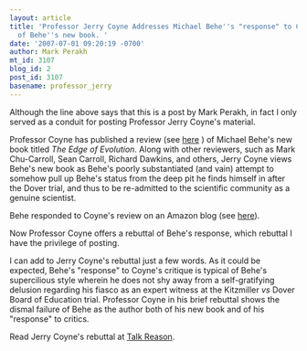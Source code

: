 ```yaml
---
layout: article
title: 'Professor Jerry Coyne Addresses Michael Behe''s "response" to Coyne''s review
  of Behe''s new book. '
date: '2007-07-01 09:20:19 -0700'
author: Mark Perakh
mt_id: 3107
blog_id: 2
post_id: 3107
basename: professor_jerry
---
```

Although the line above says that this is a post by Mark Perakh, in fact I only served as a conduit for posting Professor Jerry Coyne's material.   

Professor Coyne has published a review (see [here]( http://www.talkreason.org/articles/Mutator.cfm) ) of Michael Behe's new book titled _The Edge of Evolution_. Along with other reviewers, such as Mark Chu-Carroll, Sean Carroll, Richard Dawkins, and others, Jerry Coyne views Behe's new book as Behe's poorly substantiated (and vain) attempt to somehow pull up Behe's status from the deep pit he finds himself in after the Dover trial, and thus to be re-admitted to the scientific community as a genuine scientist. 

Behe responded to Coyne's review on an Amazon blog (see [here](http://www.amazon.com/gp/blog/post/PLNKMTTP938HTSPI)). 

Now Professor Coyne offers a rebuttal of Behe's response, which rebuttal I have the privilege of posting.

I can add to Jerry Coyne's rebuttal just a few words. As it could be expected, Behe's "response" to Coyne's critique is typical of Behe's supercilious style wherein he does not shy away from a self-gratifying delusion regarding his fiasco as an expert witness at the Kitzmiller _vs_ Dover Board of Education trial. Professor Coyne in his brief rebuttal shows the dismal failure of Behe as the author both of his new book and of his "response" to critics. 

Read Jerry Coyne's rebuttal at [Talk Reason](http://www.talkreason.org/articles/Coyne.cfm).
